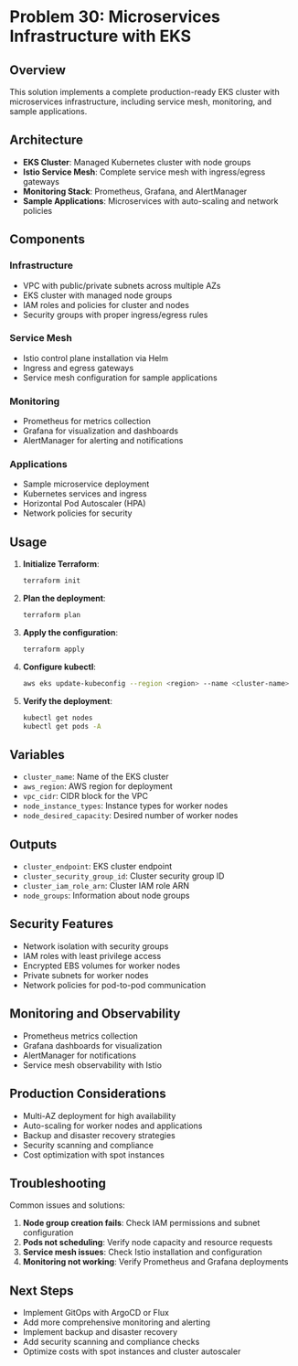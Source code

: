 # Problem 30: Microservices Infrastructure with EKS

## Overview

This solution implements a complete production-ready EKS cluster with microservices infrastructure, including service mesh, monitoring, and sample applications.

## Architecture

- **EKS Cluster**: Managed Kubernetes cluster with node groups
- **Istio Service Mesh**: Complete service mesh with ingress/egress gateways
- **Monitoring Stack**: Prometheus, Grafana, and AlertManager
- **Sample Applications**: Microservices with auto-scaling and network policies

## Components

### Infrastructure
- VPC with public/private subnets across multiple AZs
- EKS cluster with managed node groups
- IAM roles and policies for cluster and nodes
- Security groups with proper ingress/egress rules

### Service Mesh
- Istio control plane installation via Helm
- Ingress and egress gateways
- Service mesh configuration for sample applications

### Monitoring
- Prometheus for metrics collection
- Grafana for visualization and dashboards
- AlertManager for alerting and notifications

### Applications
- Sample microservice deployment
- Kubernetes services and ingress
- Horizontal Pod Autoscaler (HPA)
- Network policies for security

## Usage

1. **Initialize Terraform**:
   ```bash
   terraform init
   ```

2. **Plan the deployment**:
   ```bash
   terraform plan
   ```

3. **Apply the configuration**:
   ```bash
   terraform apply
   ```

4. **Configure kubectl**:
   ```bash
   aws eks update-kubeconfig --region <region> --name <cluster-name>
   ```

5. **Verify the deployment**:
   ```bash
   kubectl get nodes
   kubectl get pods -A
   ```

## Variables

- `cluster_name`: Name of the EKS cluster
- `aws_region`: AWS region for deployment
- `vpc_cidr`: CIDR block for the VPC
- `node_instance_types`: Instance types for worker nodes
- `node_desired_capacity`: Desired number of worker nodes

## Outputs

- `cluster_endpoint`: EKS cluster endpoint
- `cluster_security_group_id`: Cluster security group ID
- `cluster_iam_role_arn`: Cluster IAM role ARN
- `node_groups`: Information about node groups

## Security Features

- Network isolation with security groups
- IAM roles with least privilege access
- Encrypted EBS volumes for worker nodes
- Private subnets for worker nodes
- Network policies for pod-to-pod communication

## Monitoring and Observability

- Prometheus metrics collection
- Grafana dashboards for visualization
- AlertManager for notifications
- Service mesh observability with Istio

## Production Considerations

- Multi-AZ deployment for high availability
- Auto-scaling for worker nodes and applications
- Backup and disaster recovery strategies
- Security scanning and compliance
- Cost optimization with spot instances

## Troubleshooting

Common issues and solutions:

1. **Node group creation fails**: Check IAM permissions and subnet configuration
2. **Pods not scheduling**: Verify node capacity and resource requests
3. **Service mesh issues**: Check Istio installation and configuration
4. **Monitoring not working**: Verify Prometheus and Grafana deployments

## Next Steps

- Implement GitOps with ArgoCD or Flux
- Add more comprehensive monitoring and alerting
- Implement backup and disaster recovery
- Add security scanning and compliance checks
- Optimize costs with spot instances and cluster autoscaler
